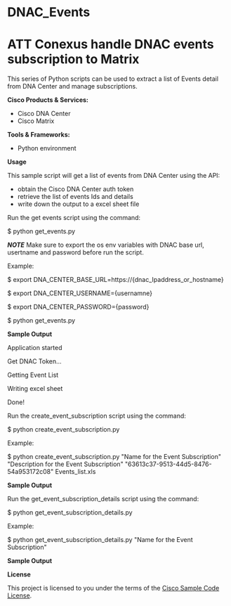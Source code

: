 # DNAC_Events
# ATT Conexus handle DNAC events subscription to Matrix


This series of Python scripts can be used to extract a list of Events detail from DNA Center and manage subscriptions.

**Cisco Products & Services:**

- Cisco DNA Center
- Cisco Matrix

**Tools & Frameworks:**

- Python environment

**Usage**

This sample script will get a list of events from DNA Center using the API:

 - obtain the Cisco DNA Center auth token
 - retrieve the list of events Ids and details
 - write down the output to a excel sheet file
 
Run the get events script using the command:

$ python get_events.py

**_NOTE_** Make sure to export the os env variables with DNAC base url, usertname and password before run the script.


Example:

$ export DNA_CENTER_BASE_URL=https://{dnac_Ipaddress_or_hostname}

$ export DNA_CENTER_USERNAME={usernamne}

$ export DNA_CENTER_PASSWORD={password} 

$ python get_events.py 

**Sample Output**

Application started

Get DNAC Token...

Getting Event List

Writing excel sheet

Done!

Run the create_event_subscription script using the command:

$ python create_event_subscription.py

Example:

$ python create_event_subscription.py "Name for the Event Subscription" "Description for the Event Subscription" "63613c37-9513-44d5-8476-54a953172c08" Events_list.xls

**Sample Output**

Run the get_event_subscription_details script using the command:

$ python get_event_subscription_details.py

Example:

$ python get_event_subscription_details.py "Name for the Event Subscription"

**Sample Output**

**License**

This project is licensed to you under the terms of the [Cisco Sample Code License](./LICENSE).
